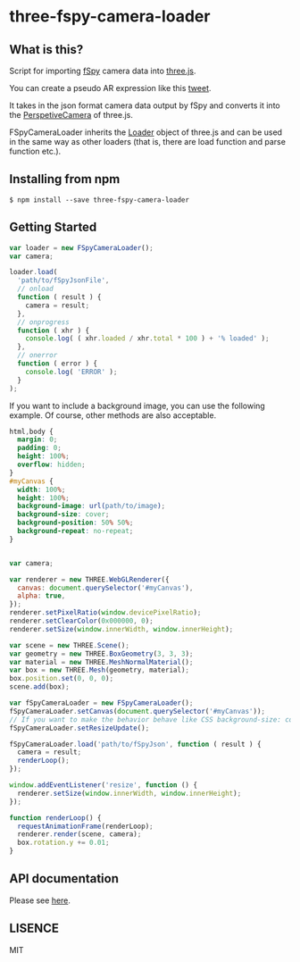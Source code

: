# three-fspy-camera-loader

## What is this?

Script for importing [fSpy](https://fspy.io/) camera data into [three.js](https://threejs.org/).

You can create a pseudo AR expression like this [tweet](https://twitter.com/nakanasinokusa/status/1071129661239787520).

It takes in the json format camera data output by fSpy and converts it into the [PerspetiveCamera](https://threejs.org/docs/#api/en/cameras/PerspectiveCamera) of three.js.

FSpyCameraLoader inherits the [Loader](https://threejs.org/docs/#api/en/loaders/Loader) object of three.js and can be used in the same way as other loaders (that is, there are load function and parse function etc.).

## Installing from npm

`$ npm install --save three-fspy-camera-loader`

## Getting Started

```javascript
var loader = new FSpyCameraLoader();
var camera;

loader.load(
  'path/to/fSpyJsonFile',
  // onload
  function ( result ) {
    camera = result;
  },
  // onprogress
  function ( xhr ) {
    console.log( ( xhr.loaded / xhr.total * 100 ) + '% loaded' );
  },
  // onerror
  function ( error ) {
    console.log( 'ERROR' );
  }
);
```

If you want to include a background image, you can use the following example. Of course, other methods are also acceptable.

```css
html,body {
  margin: 0;
  padding: 0;
  height: 100%;
  overflow: hidden;
}
#myCanvas {
  width: 100%;
  height: 100%;
  background-image: url(path/to/image);
  background-size: cover;
  background-position: 50% 50%;
  background-repeat: no-repeat;
}
```

```javascript

var camera;

var renderer = new THREE.WebGLRenderer({
  canvas: document.querySelector('#myCanvas'),
  alpha: true,
});
renderer.setPixelRatio(window.devicePixelRatio);
renderer.setClearColor(0x000000, 0);
renderer.setSize(window.innerWidth, window.innerHeight);

var scene = new THREE.Scene();
var geometry = new THREE.BoxGeometry(3, 3, 3);
var material = new THREE.MeshNormalMaterial();
var box = new THREE.Mesh(geometry, material);
box.position.set(0, 0, 0);
scene.add(box);

var fSpyCameraLoader = new FSpyCameraLoader();
fSpyCameraLoader.setCanvas(document.querySelector('#myCanvas'));
// If you want to make the behavior behave like CSS background-size: cover, use this function.
fSpyCameraLoader.setResizeUpdate();

fSpyCameraLoader.load('path/to/fSpyJson', function ( result ) {
  camera = result;
  renderLoop();
});

window.addEventListener('resize', function () {
  renderer.setSize(window.innerWidth, window.innerHeight);
});

function renderLoop() {
  requestAnimationFrame(renderLoop);
  renderer.render(scene, camera);
  box.rotation.y += 0.01;
}

```

## API documentation

Please see [here](./docs/globals.md).

## LISENCE

MIT

